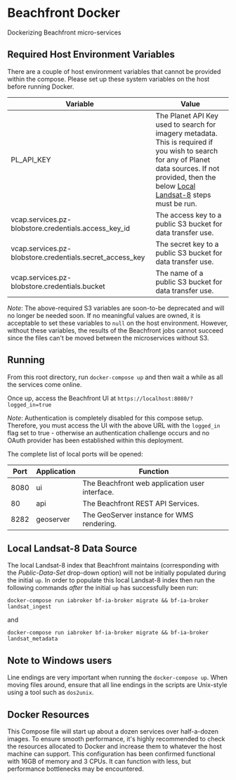 # Beachfront Docker

Dockerizing Beachfront micro-services

## Required Host Environment Variables

There are a couple of host environment variables that cannot be provided within the compose. Please set up these system variables on the host before running Docker.

| Variable | Value |
|---|---|
| PL_API_KEY | The Planet API Key used to search for imagery metadata. This is required if you wish to search for any of Planet data sources. If not provided, then the below [Local Landsat-8](#local-landsat-8-data-source) steps must be run. |
| vcap.services.pz-blobstore.credentials.access_key_id | The access key to a public S3 bucket for data transfer use. |
| vcap.services.pz-blobstore.credentials.secret_access_key | The secret key to a public S3 bucket for data transfer use. |
| vcap.services.pz-blobstore.credentials.bucket | The name of a public S3 bucket for data transfer use. |

_Note_: The above-required S3 variables are soon-to-be deprecated and will no longer be needed soon. If no meaningful values are owned, it is acceptable to set these variables to `null` on the host environment. However, without these variables, the results of the Beachfront jobs cannot succeed since the files can't be moved between the microservices without S3. 

## Running

From this root directory, run `docker-compose up` and then wait a while as all the services come online.

Once up, access the Beachfront UI at `https://localhost:8080/?logged_in=true`

_Note_: Authentication is completely disabled for this compose setup. Therefore, you must access the UI with the above URL with the `logged_in` flag set to true - otherwise an authentication challenge occurs and no OAuth provider has been established within this deployment. 

The complete list of local ports will be opened:

| Port | Application | Function |
|---|---|---|
| 8080 | ui | The Beachfront web application user interface. |
| 80 | api | The Beachfront REST API Services. |
| 8282 | geoserver | The GeoServer instance for WMS rendering. |

## Local Landsat-8 Data Source

The local Landsat-8 index that Beachfront maintains (corresponding with the *Public-Data-Set* drop-down option) will not be initially populated during the initial `up`. In order to populate this local Landsat-8 index then run the following commands *after* the initial `up` has successfully been run:

`docker-compose run iabroker bf-ia-broker migrate && bf-ia-broker landsat_ingest`

and 

`docker-compose run iabroker bf-ia-broker migrate && bf-ia-broker landsat_metadata`

## Note to Windows users

Line endings are very important when running the `docker-compose up`. When moving files around, ensure that all line endings in the scripts are Unix-style using a tool such as `dos2unix`. 

## Docker Resources

This Compose file will start up about a dozen services over half-a-dozen images. To ensure smooth performance, it's highly recommended to check the resources allocated to Docker and increase them to whatever the host machine can support. This configuration has been confirmed functional with 16GB of memory and 3 CPUs. It can function with less, but performance bottlenecks may be encountered. 
